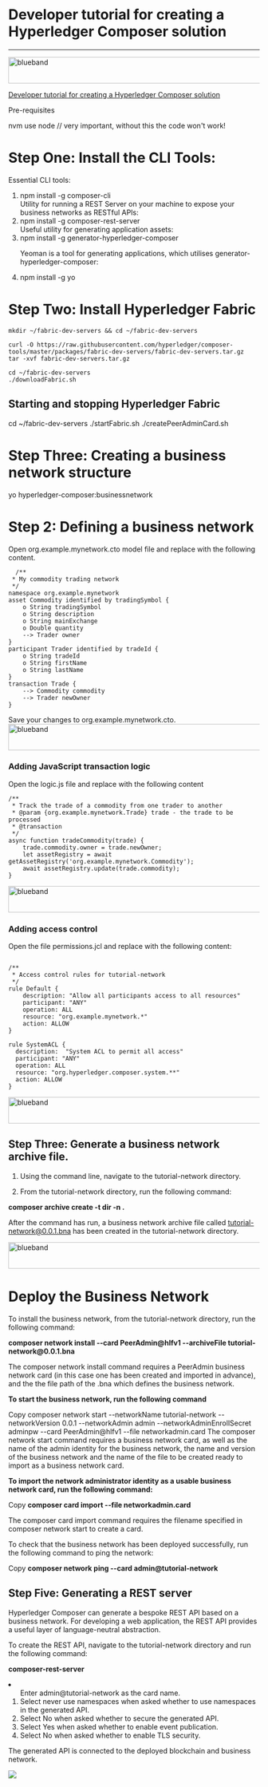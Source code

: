
<h1>Developer tutorial for creating a Hyperledger Composer solution</h1><hr>

<img src="https://farm5.staticflickr.com/4503/37148677233_71edc5a37b_o.png" width="1041" height="53" alt="blueband">

<a href="https://hyperledger.github.io/composer/latest/tutorials/developer-tutorial.html">Developer tutorial for creating a Hyperledger Composer solution</a>

Pre-requisites

nvm use node  // very important, without this the code won't work!

# Step One: Install the CLI Tools:
Essential CLI tools:

<ol>
<li> npm install -g composer-cli<br>
Utility for running a REST Server on your machine to expose your business networks as RESTful APIs:

<li>npm install -g composer-rest-server<br>
Useful utility for generating application assets:

<li>npm install -g generator-hyperledger-composer<br>

Yeoman is a tool for generating applications, which utilises generator-hyperledger-composer:
<li> npm install -g yo
</ol>

# Step Two: Install Hyperledger Fabric

~~~~
mkdir ~/fabric-dev-servers && cd ~/fabric-dev-servers

curl -O https://raw.githubusercontent.com/hyperledger/composer-tools/master/packages/fabric-dev-servers/fabric-dev-servers.tar.gz
tar -xvf fabric-dev-servers.tar.gz

cd ~/fabric-dev-servers
./downloadFabric.sh

~~~~

## Starting and stopping Hyperledger Fabric

cd ~/fabric-dev-servers
    ./startFabric.sh
    ./createPeerAdminCard.sh

# Step Three: Creating a business network structure
<p>
yo hyperledger-composer:businessnetwork 
<p>
  
# Step 2: Defining a business network  
Open org.example.mynetwork.cto model file and replace with the following content.
  
~~~~
  /**
 * My commodity trading network
 */
namespace org.example.mynetwork
asset Commodity identified by tradingSymbol {
    o String tradingSymbol
    o String description
    o String mainExchange
    o Double quantity
    --> Trader owner
}
participant Trader identified by tradeId {
    o String tradeId
    o String firstName
    o String lastName
}
transaction Trade {
    --> Commodity commodity
    --> Trader newOwner
}
~~~~  
</b>
Save your changes to org.example.mynetwork.cto.
<img src="https://farm5.staticflickr.com/4503/37148677233_71edc5a37b_o.png" width="1041" height="53" alt="blueband">

### Adding JavaScript transaction logic

Open the logic.js file and replace with the following content

~~~~
/**
 * Track the trade of a commodity from one trader to another
 * @param {org.example.mynetwork.Trade} trade - the trade to be processed
 * @transaction
 */
async function tradeCommodity(trade) {
    trade.commodity.owner = trade.newOwner;
    let assetRegistry = await getAssetRegistry('org.example.mynetwork.Commodity');
    await assetRegistry.update(trade.commodity);
}
~~~~
<img src="https://farm5.staticflickr.com/4503/37148677233_71edc5a37b_o.png" width="1041" height="53" alt="blueband">

### Adding access control

Open the file permissions.jcl and replace with the following content:
~~~~

/**
 * Access control rules for tutorial-network
 */
rule Default {
    description: "Allow all participants access to all resources"
    participant: "ANY"
    operation: ALL
    resource: "org.example.mynetwork.*"
    action: ALLOW
}

rule SystemACL {
  description:  "System ACL to permit all access"
  participant: "ANY"
  operation: ALL
  resource: "org.hyperledger.composer.system.**"
  action: ALLOW
}

~~~~
<img src="https://farm5.staticflickr.com/4503/37148677233_71edc5a37b_o.png" width="1041" height="53" alt="blueband">

## Step Three: Generate a business network archive file.
</h2>
<ol>
<li>Using the command line, navigate to the tutorial-network directory.
<p><li>From the tutorial-network directory, run the following command:
</ol>
  
<b>composer archive create -t dir -n . </b>

After the command has run, a business network archive file called tutorial-network@0.0.1.bna has been created in the tutorial-network directory.

<img src="https://farm5.staticflickr.com/4503/37148677233_71edc5a37b_o.png" width="1041" height="53" alt="blueband">
<h1>Deploy the Business Network</h1>

To install the business network, from the tutorial-network directory, run the following command:

<p>
  <b>composer network install --card PeerAdmin@hlfv1 --archiveFile tutorial-network@0.0.1.bna</b>
<p>
The composer network install command requires a PeerAdmin business network card (in this case one has been created and imported in advance), and the the file path of the .bna which defines the business network.

<p>
  <b>To start the business network, run the following command</b>
<p>
Copy
composer network start --networkName tutorial-network --networkVersion 0.0.1 --networkAdmin admin --networkAdminEnrollSecret adminpw --card PeerAdmin@hlfv1 --file networkadmin.card
The composer network start command requires a business network card, as well as the name of the admin identity for the business network, the name and version of the business network and the name of the file to be created ready to import as a business network card.

<p>
<b>To import the network administrator identity as a usable business network card, run the following command:</b>
<p>

<p>
Copy
<b>composer card import --file networkadmin.card</b>
<p>
The composer card import command requires the filename specified in composer network start to create a card.

To check that the business network has been deployed successfully, run the following command to ping the network:

<p>
Copy
<b>composer network ping --card admin@tutorial-network</b>

<p>

## Step Five: Generating a REST server
Hyperledger Composer can generate a bespoke REST API based on a business network. For developing a web application, the REST API provides a useful layer of language-neutral abstraction.

To create the REST API, navigate to the tutorial-network directory and run the following command:
<p><b>
composer-rest-server
  </b>
  <li>
<ol>Enter admin@tutorial-network as the card name.

<li>Select never use namespaces when asked whether to use namespaces in the generated API.
<li>Select No when asked whether to secure the generated API.
<li>Select Yes when asked whether to enable event publication.
<li>Select No when asked whether to enable TLS security.
</ol>

The generated API is connected to the deployed blockchain and business network.

<img src="https://github.com/LennartFr/myfirstHyperledgerApp/blob/master/Screen%20Shot%202018-07-27%20at%2015.32.39.png">



